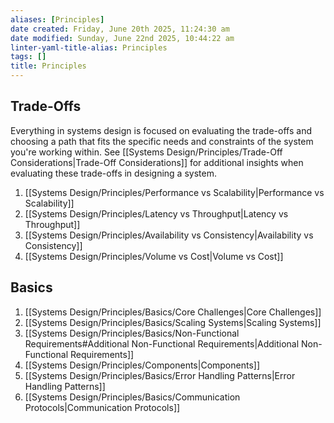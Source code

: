 ```yaml
---
aliases: [Principles]
date created: Friday, June 20th 2025, 11:24:30 am
date modified: Sunday, June 22nd 2025, 10:44:22 am
linter-yaml-title-alias: Principles
tags: []
title: Principles
---
```


## Trade-Offs

Everything in systems design is focused on evaluating the trade-offs and choosing a path that fits the specific needs and constraints of the system you're working within. See [[Systems Design/Principles/Trade-Off Considerations|Trade-Off Considerations]] for additional insights when evaluating these trade-offs in designing a system.

1. [[Systems Design/Principles/Performance vs Scalability|Performance vs Scalability]]
2. [[Systems Design/Principles/Latency vs Throughput|Latency vs Throughput]]
3. [[Systems Design/Principles/Availability vs Consistency|Availability vs Consistency]]
4. [[Systems Design/Principles/Volume vs Cost|Volume vs Cost]]

## Basics

1. [[Systems Design/Principles/Basics/Core Challenges|Core Challenges]]
2. [[Systems Design/Principles/Basics/Scaling Systems|Scaling Systems]]
3. [[Systems Design/Principles/Basics/Non-Functional Requirements#Additional Non-Functional Requirements|Additional Non-Functional Requirements]]
4. [[Systems Design/Principles/Components|Components]]
5. [[Systems Design/Principles/Basics/Error Handling Patterns|Error Handling Patterns]]
6. [[Systems Design/Principles/Basics/Communication Protocols|Communication Protocols]]
